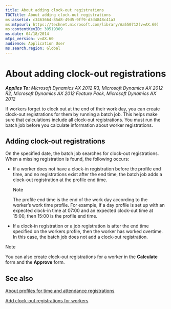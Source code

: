 ```yaml
---
title: About adding clock-out registrations
TOCTitle: About adding clock-out registrations
ms:assetid: c3463664-85d8-49d5-9ff9-d3d4848c41a3
ms:mtpsurl: https://technet.microsoft.com/library/Aa550712(v=AX.60)
ms:contentKeyID: 39519309
ms.date: 04/18/2014
mtps_version: v=AX.60
audience: Application User
ms.search.region: Global
---
```


# About adding clock-out registrations 


_**Applies To:** Microsoft Dynamics AX 2012 R3, Microsoft Dynamics AX 2012 R2, Microsoft Dynamics AX 2012 Feature Pack, Microsoft Dynamics AX 2012_

If workers forget to clock out at the end of their work day, you can create clock-out registrations for them by running a batch job. This helps make sure that calculations include all clock-out registrations. You must run the batch job before you calculate information about worker registrations.

## Adding clock-out registrations

On the specified date, the batch job searches for clock-out registrations. When a missing registration is found, the following occurs:

  - If a worker does not have a clock-in registration before the profile end time, and no registrations exist after the end time, the batch job adds a clock-out registration at the profile end time.
    

    > [!NOTE]
    > <P>The profile end time is the end of the work day according to the worker’s work time profile. For example, if a day profile is set up with an expected clock-in time at 07:00 and an expected clock-out time at 15:00, then 15:00 is the profile end time.</P>



  - If a clock-in registration or a job registration is after the end time specified on the workers profile, then the worker has worked overtime. In this case, the batch job does not add a clock-out registration.


> [!NOTE]
> <P>You can also create clock-out registrations for a worker in the <STRONG>Calculate</STRONG> form and the <STRONG>Approve</STRONG> form.</P>



## See also

[About profiles for time and attendance registrations](about-profiles-for-time-and-attendance-registrations.md)

[Add clock-out registrations for workers](add-clock-out-registrations-for-workers.md)

  


